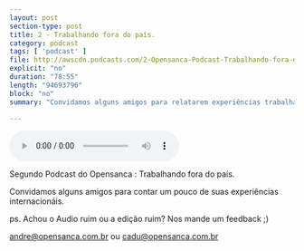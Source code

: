 ```yaml
---
layout: post
section-type: post
title: 2 - Trabalhando fora do país.
category: podcast
tags: [ 'podcast' ]
file: http://awscdn.podcasts.com/2-Opensanca-Podcast-Trabalhando-fora-do-pas-d816.mp3
explicit: "no"
duration: "78:55"
length: "94693796"
block: "no"
summary: "Convidamos alguns amigos para relatarem experiências trabalhando fora do Brasil"

---
```


<audio preload="auto" controls>
  <source src="https://s3-us-west-2.amazonaws.com/opensanca-podcast/%232+-+Opensanca+Podcast-FINAL-320.mp3" type="audio/mpeg">
</audio>

Segundo Podcast do Opensanca : Trabalhando fora do país.

Convidamos alguns amigos para contar um pouco de suas experiências internacionáis.

ps. Achou o Audio ruim ou a edição ruim? Nos mande um feedback ;)

andre@opensanca.com.br ou cadu@opensanca.com.br
